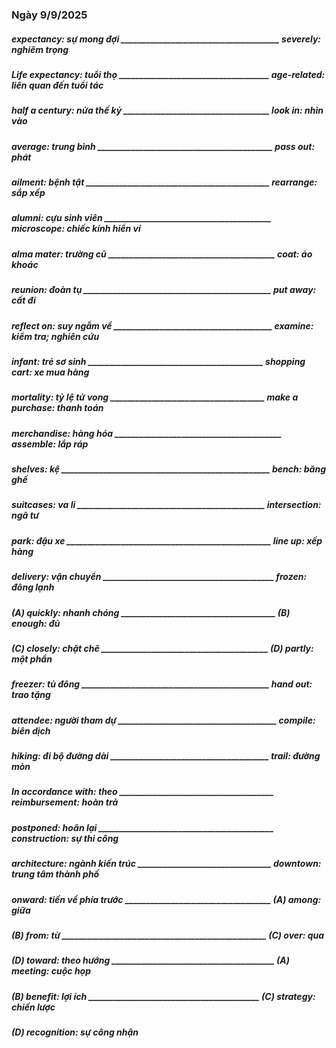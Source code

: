 ### Ngày 9/9/2025
##### expectancy: sự mong đợi ______________________________________ severely: nghiêm trọng
##### Life expectancy: tuổi thọ ____________________________________ age-related: liên quan đến tuổi tác
##### half a century: nửa thế kỷ ___________________________________ look in: nhìn vào
##### average: trung bình __________________________________________ pass out: phát
##### ailment: bệnh tật ____________________________________________ rearrange: sắp xếp
##### alumni: cựu sinh viên ________________________________________ microscope: chiếc kính hiển vi
##### alma mater: trường cũ ________________________________________ coat: áo khoác
##### reunion: đoàn tụ _____________________________________________ put away: cất đi
##### reflect on: suy ngẫm về ______________________________________ examine: kiểm tra; nghiên cứu
##### infant: trẻ sơ sinh __________________________________________ shopping cart: xe mua hàng
##### mortality: tỷ lệ tử vong _____________________________________ make a purchase: thanh toán
##### merchandise: hàng hóa ________________________________________ assemble: lắp ráp
##### shelves: kệ __________________________________________________ bench: băng ghế
##### suitcases: va li _____________________________________________ intersection: ngã tư
##### park: đậu xe _________________________________________________ line up: xếp hàng
##### delivery: vận chuyển _________________________________________ frozen: đông lạnh
##### (A) quickly: nhanh chóng _____________________________________ (B) enough: đủ
##### (C) closely: chặt chẽ ________________________________________ (D) partly: một phần
##### freezer: tủ đông _____________________________________________ hand out: trao tặng
##### attendee: người tham dự ______________________________________ compile: biên dịch
##### hiking: đi bộ đường dài ______________________________________ trail: đường mòn
##### In accordance with: theo _____________________________________ reimbursement: hoàn trả
##### postponed: hoãn lại __________________________________________ construction: sự thi công
##### architecture: ngành kiến ​​​​trúc ________________________________ downtown: trung tâm thành phố
##### onward: tiến về phía trước ___________________________________ (A) among: giữa
##### (B) from: từ _________________________________________________ (C) over: qua
##### (D) toward: theo hướng _______________________________________ (A) meeting: cuộc họp
##### (B) benefit: lợi ích _________________________________________ (C) strategy: chiến lược
##### (D) recognition: sự công nhận
